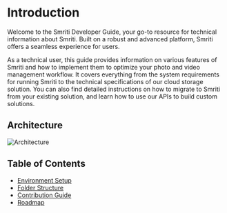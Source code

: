 # Introduction
Welcome to the Smriti Developer Guide, your go-to resource for technical information about Smriti. Built on a robust and advanced platform, Smriti offers a seamless experience for users.

As a technical user, this guide provides information on various features of Smriti and how to implement them to optimize your photo and video management workflow. It covers everything from the system requirements for running Smriti to the technical specifications of our cloud storage solution. You can also find detailed instructions on how to migrate to Smriti from your existing solution, and learn how to use our APIs to build custom solutions. 

## Architecture

<img alt="Architecture" src='/img/architecture.jpeg' />

## Table of Contents
- [Environment Setup](environment.md)
- [Folder Structure](folder-structure.md)
- [Contribution Guide](contribution.md)
- [Roadmap](roadmap.md)
